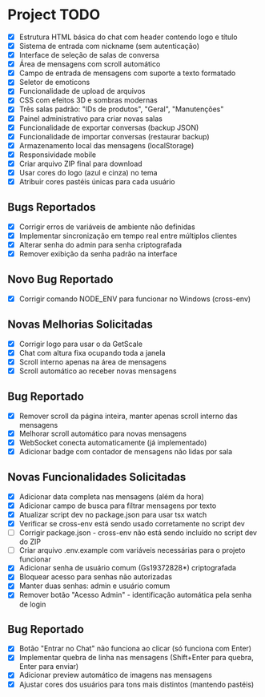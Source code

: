 # Project TODO

- [x] Estrutura HTML básica do chat com header contendo logo e título
- [x] Sistema de entrada com nickname (sem autenticação)
- [x] Interface de seleção de salas de conversa
- [x] Área de mensagens com scroll automático
- [x] Campo de entrada de mensagens com suporte a texto formatado
- [x] Seletor de emoticons
- [x] Funcionalidade de upload de arquivos
- [x] CSS com efeitos 3D e sombras modernas
- [x] Três salas padrão: "IDs de produtos", "Geral", "Manutenções"
- [x] Painel administrativo para criar novas salas
- [x] Funcionalidade de exportar conversas (backup JSON)
- [x] Funcionalidade de importar conversas (restaurar backup)
- [x] Armazenamento local das mensagens (localStorage)
- [x] Responsividade mobile
- [x] Criar arquivo ZIP final para download
- [x] Usar cores do logo (azul e cinza) no tema
- [x] Atribuir cores pastéis únicas para cada usuário

## Bugs Reportados
- [x] Corrigir erros de variáveis de ambiente não definidas
- [x] Implementar sincronização em tempo real entre múltiplos clientes
- [x] Alterar senha do admin para senha criptografada
- [x] Remover exibição da senha padrão na interface

## Novo Bug Reportado
- [x] Corrigir comando NODE_ENV para funcionar no Windows (cross-env)

## Novas Melhorias Solicitadas
- [x] Corrigir logo para usar o da GetScale
- [x] Chat com altura fixa ocupando toda a janela
- [x] Scroll interno apenas na área de mensagens
- [x] Scroll automático ao receber novas mensagens

## Bug Reportado
- [x] Remover scroll da página inteira, manter apenas scroll interno das mensagens
- [x] Melhorar scroll automático para novas mensagens
- [x] WebSocket conecta automaticamente (já implementado)
- [x] Adicionar badge com contador de mensagens não lidas por sala

## Novas Funcionalidades Solicitadas
- [x] Adicionar data completa nas mensagens (além da hora)
- [x] Adicionar campo de busca para filtrar mensagens por texto
- [x] Atualizar script dev no package.json para usar tsx watch
- [x] Verificar se cross-env está sendo usado corretamente no script dev
- [ ] Corrigir package.json - cross-env não está sendo incluído no script dev do ZIP
- [ ] Criar arquivo .env.example com variáveis necessárias para o projeto funcionar
- [x] Adicionar senha de usuário comum (Gs19372828*) criptografada
- [x] Bloquear acesso para senhas não autorizadas
- [x] Manter duas senhas: admin e usuário comum
- [x] Remover botão "Acesso Admin" - identificação automática pela senha de login

## Bug Reportado
- [x] Botão "Entrar no Chat" não funciona ao clicar (só funciona com Enter)
- [x] Implementar quebra de linha nas mensagens (Shift+Enter para quebra, Enter para enviar)
- [x] Adicionar preview automático de imagens nas mensagens
- [x] Ajustar cores dos usuários para tons mais distintos (mantendo pastéis)
